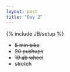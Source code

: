 ```yaml
---
layout: post
title: "Day 2"
---
```

{% include JB/setup %}

- ~~5 min bike~~
- ~~20 pushups~~
- ~~10 ab wheel~~
- ~~stretch~~
